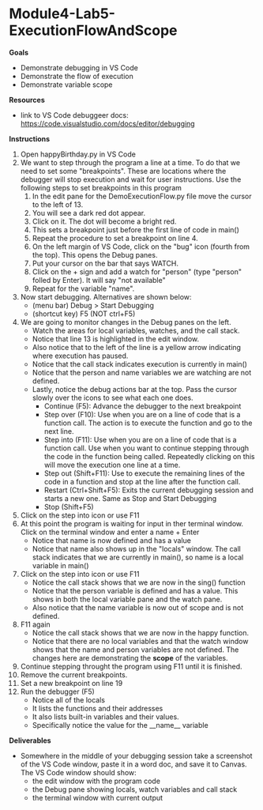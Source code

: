 # Module4-Lab5-ExecutionFlowAndScope

**Goals**

- Demonstrate debugging in VS Code
- Demonstrate the flow of execution
- Demonstrate variable scope

**Resources**

- link to VS Code debuggeer docs: https://code.visualstudio.com/docs/editor/debugging

**Instructions**

1. Open happyBirthday.py in VS Code
2. We want to step through the program a line at a time. To do that we need to set some "breakpoints". These are locations where the debugger will stop execution and wait for user instructions. Use the following steps to set breakpoints in this program
    1. In the edit pane for the DemoExecutionFlow.py file move the cursor to the left of 13.
    2. You will see a dark red dot appear.
    3. Click on it. The dot will become a bright red.
    4. This sets a breakpoint just before the first line of code in main()
    5. Repeat the procedure to set a breakpoint on line 4.
    6. On the left margin of VS Code, click on the "bug" icon (fourth from the top). This opens the Debug panes.
    7. Put your cursor on the bar that says WATCH.
    8. Click on the + sign and add a watch for "person" (type "person" folled by Enter). It will say "not available"
    9. Repeat for the variable "name".
3. Now start debugging. Alternatives are shown below:
    - (menu bar) Debug > Start Debugging
    - (shortcut key) F5 (NOT ctrl+F5)
4. We are going to monitor changes in the Debug panes on the left. 
    - Watch the areas for local variables, watches, and the call stack. 
    - Notice that line 13 is highlighted in the edit window. 
    - Also notice that to the left of the line is a yellow arrow indicating where execution has paused.
    - Notice that the call stack indicates execution is currently in main()
    - Notice that the person and name variables we are watching are not defined.
    - Lastly, notice the debug actions bar at the top. Pass the cursor slowly over the icons to see what each one does.
        - Continue (F5): Advance the debugger to the next breakpoint
        - Step over (F10): Use when you are on a line of code that is a function call. The action is to execute the function and go to the next line.
        - Step into (F11): Use when you are on a line of code that is a function call. Use when you want to continue stepping through the code in the function being called. Repeatedly clicking on this will move the execution one line at a time.
        - Step out (Shift+F11): Use to execute the remaining lines of the code in a function and stop at the line after the function call.
        - Restart (Ctrl+Shift+F5): Exits the current debugging session and starts a new one. Same as Stop and Start Debugging
        - Stop (Shift+F5)
5. Click on the step into icon or use F11
6. At this point the program is waiting for input in ther terminal window. Click on the terminal window and enter a name + Enter
    - Notice that name is now defined and has a value
    - Notice that name also shows up in the "locals" window. The call stack indicates that we are currently in main(), so name is a local variable in main()
7. Click on the step into icon or use F11
    - Notice the call stack shows that we are now in the sing() function
    - Notice that the person variable is defined and has a value. 
    This shows in both the local variable pane and the watch pane.
    - Also notice that the name variable is now out of scope and is not defined.
8. F11 again
    - Notice the call stack shows that we are now in the happy function.
    - Notice that there are no local variables and that the watch window shows that the name and person variables are not defined. The changes here are demonstrating the **scope** of the variables.
9. Continue stepping throught the program using F11 until it is finished.
10. Remove the current breakpoints.
11. Set a new breakpoint on line 19
12. Run the debugger (F5)
    - Notice all of the locals
    - It lists the functions and their addresses
    - It also lists built-in variables and their values.
    - Specifically notice the value for the \_\_name__ variable

**Deliverables**

- Somewhere in the middle of your debugging session take a screenshot of the VS Code window, paste it in a word doc, and save it to Canvas. The VS Code window should show:
    - the edit window with the program code
    - the Debug pane showing locals, watch variables and call stack
    - the terminal window with current output